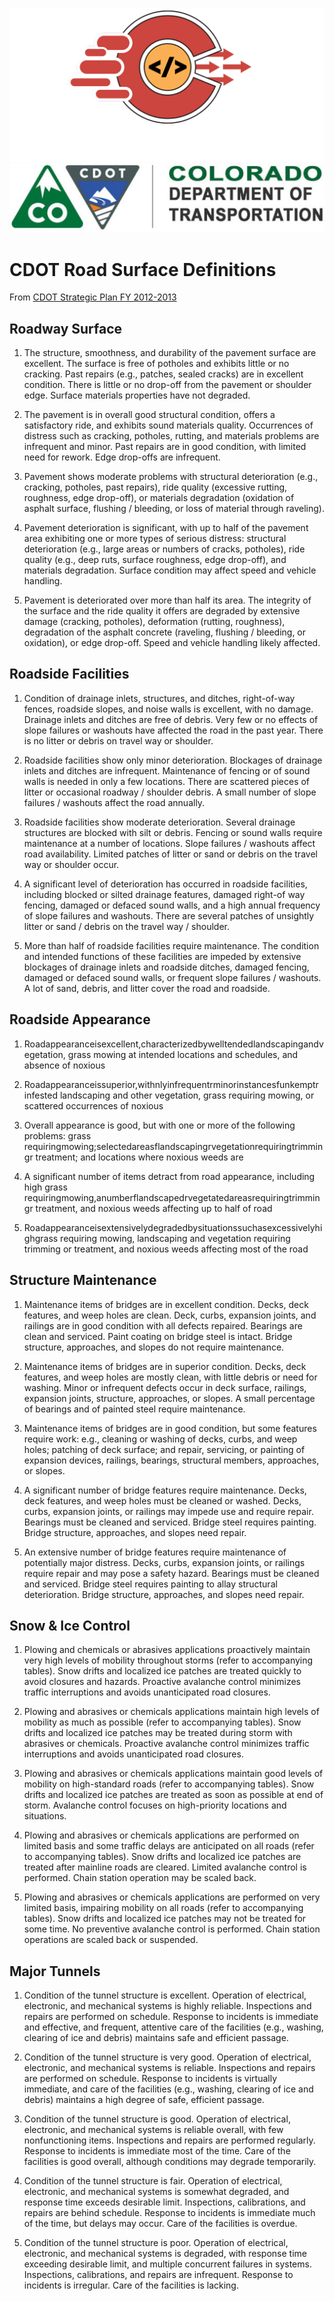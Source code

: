 ![gcc_logo_2021](../Images/GCC_Logo_2021.png)
![cdot_logo](./images/cdot_logo.jpg)


# CDOT Road Surface Definitions

From [CDOT Strategic Plan FY 2012-2013](https://www.colorado.gov/pacific/sites/default/files/FY2013%20CDOT%20Strategic%20Plan.pdf)

## Roadway Surface

1. The structure, smoothness, and durability of the pavement surface are excellent. The surface is free of potholes and exhibits little or no cracking. Past repairs (e.g., patches, sealed cracks) are in excellent condition. There is little or no drop-off from the pavement or shoulder edge. Surface materials properties have not degraded.

2. The pavement is in overall good structural condition, offers a satisfactory ride, and exhibits sound materials quality. Occurrences of distress such as cracking, potholes, rutting, and materials problems are infrequent and minor. Past repairs are in good condition, with limited need for rework. Edge drop-offs are infrequent.


3. Pavement shows moderate problems with structural deterioration (e.g., cracking, potholes, past repairs), ride quality (excessive rutting, roughness, edge drop-off), or materials degradation (oxidation of asphalt surface, flushing / bleeding, or loss of material through raveling).

4. Pavement deterioration is significant, with up to half of the pavement area exhibiting one or more types of serious distress: structural deterioration (e.g., large areas or numbers of cracks, potholes), ride quality (e.g., deep ruts, surface roughness, edge drop-off), and materials degradation. Surface condition may affect speed and vehicle handling.

5. Pavement is deteriorated over more than half its area. The integrity of the surface and the ride quality it offers are degraded by extensive damage (cracking, potholes), deformation (rutting, roughness), degradation of the asphalt concrete (raveling, flushing / bleeding, or oxidation), or edge drop-off. Speed and vehicle handling likely affected.

## Roadside Facilities

1. Condition of drainage inlets, structures, and ditches, right-of-way fences, roadside slopes, and noise walls is excellent, with no damage. Drainage inlets and ditches are free of debris. Very few or no effects of slope failures or washouts have affected the road in the past year. There is no litter or debris on travel way or shoulder.

2. Roadside facilities show only minor deterioration. Blockages of drainage inlets and ditches are infrequent. Maintenance of fencing or of sound walls is needed in only a few locations. There are scattered pieces of litter or occasional roadway / shoulder debris. A small number of slope failures / washouts affect the road annually.

3. Roadside facilities show moderate deterioration. Several drainage structures are blocked with silt or debris. Fencing or sound walls require maintenance at a number of locations. Slope failures / washouts affect road availability. Limited patches of litter or sand or debris on the travel way or shoulder occur.

4. A significant level of deterioration has occurred in roadside facilities, including blocked or silted drainage features, damaged right-of way fencing, damaged or defaced sound walls, and a high annual frequency of slope failures and washouts. There are several patches of unsightly litter or sand / debris on the travel way / shoulder.

5. More than half of roadside facilities require maintenance. The condition and intended functions of these facilities are impeded by extensive blockages of drainage inlets and roadside ditches, damaged fencing, damaged or defaced sound walls, or frequent slope failures / washouts. A lot of sand, debris, and litter cover the road and roadside.

## Roadside Appearance

1. Roadappearanceisexcellent,characterizedbywelltendedlandscapingandvegetation, grass mowing at intended locations and schedules, and absence of noxious

2. Roadappearanceissuperior,withnlyinfrequentrminorinstancesfunkemptr infested landscaping and other vegetation, grass requiring mowing, or scattered occurrences of noxious

3. Overall appearance is good, but with one or more of the following problems: grass requiringmowing;selectedareasflandscapingrvegetationrequiringtrimmingr treatment; and locations where noxious weeds are

4. A significant number of items detract from road appearance, including high grass requiringmowing,anumberflandscapedrvegetatedareasrequiringtrimmingr treatment, and noxious weeds affecting up to half of road

5. Roadappearanceisextensivelydegradedbysituationssuchasexcessivelyhighgrass requiring mowing, landscaping and vegetation requiring trimming or treatment, and noxious weeds affecting most of the road

## Structure Maintenance

1. Maintenance items of bridges are in excellent condition. Decks, deck features, and weep holes are clean. Deck, curbs, expansion
joints, and railings are in good condition with all defects repaired. Bearings are clean and serviced. Paint coating on bridge steel is intact. Bridge structure, approaches, and slopes do not require maintenance.

2. Maintenance items of bridges are in superior condition. Decks, deck features, and weep holes are mostly clean, with little debris or need for washing. Minor or infrequent defects occur in deck surface, railings, expansion joints, structure, approaches, or slopes. A small percentage of bearings and of painted steel require maintenance.

3. Maintenance items of bridges are in good condition, but some features require work:
e.g., cleaning or washing of decks, curbs, and weep holes; patching of deck surface; and repair, servicing, or painting of expansion devices, railings, bearings, structural members, approaches, or slopes.

4. A significant number of bridge features require maintenance. Decks, deck features, and weep holes must be cleaned or washed. Decks, curbs, expansion joints, or railings may impede use and require repair. Bearings must be cleaned and serviced. Bridge steel requires painting. Bridge structure, approaches, and slopes need repair.

5. An extensive number of bridge features require maintenance of potentially major distress. Decks, curbs, expansion joints, or railings require repair and may pose a safety hazard. Bearings must be cleaned and serviced. Bridge steel requires painting to allay structural deterioration. Bridge structure, approaches, and slopes need repair.

## Snow & Ice Control

1. Plowing and chemicals or abrasives applications proactively maintain very high levels of mobility throughout storms (refer to
accompanying tables). Snow drifts and localized ice patches are treated quickly to avoid closures and hazards. Proactive avalanche control minimizes traffic interruptions and avoids unanticipated road closures.

2. Plowing and abrasives or chemicals applications maintain high levels of mobility as much as possible (refer to accompanying tables). Snow drifts and localized ice patches may be treated during storm with abrasives or chemicals. Proactive avalanche control minimizes traffic interruptions and avoids unanticipated road closures.

3. Plowing and abrasives or chemicals applications maintain good levels of mobility on high-standard roads (refer to accompanying
tables). Snow drifts and localized ice patches are treated as soon as possible at end of storm. Avalanche control focuses on high-priority locations and situations.

4. Plowing and abrasives or chemicals applications are performed on limited basis and some traffic delays are anticipated on all roads (refer to accompanying tables). Snow drifts and localized ice patches are treated after mainline roads are cleared. Limited avalanche control is performed. Chain station operation may be scaled back.

5. Plowing and abrasives or chemicals applications are performed on very limited basis, impairing mobility on all roads (refer to
accompanying tables). Snow drifts and localized ice patches may not be treated for some time. No preventive avalanche control is performed. Chain station operations are scaled back or suspended.

## Major Tunnels

1. Condition of the tunnel structure is excellent. Operation of electrical, electronic, and mechanical systems is highly reliable.
Inspections and repairs are performed on schedule. Response to incidents is immediate and effective, and frequent, attentive care of the facilities (e.g., washing, clearing of ice and debris) maintains safe and efficient passage.

2. Condition of the tunnel structure is very good. Operation of electrical, electronic, and mechanical systems is reliable. Inspections and repairs are performed on schedule. Response to incidents is virtually immediate, and care of the facilities (e.g., washing, clearing of ice and debris) maintains a high degree of safe, efficient passage.

3. Condition of the tunnel structure is good. Operation of electrical, electronic, and mechanical systems is reliable overall, with few nonfunctioning items. Inspections and repairs are performed regularly. Response to incidents is immediate most of the time. Care of the facilities is good overall, although conditions may degrade temporarily.

4. Condition of the tunnel structure is fair. Operation of electrical, electronic, and mechanical systems is somewhat degraded, and
response time exceeds desirable limit. Inspections, calibrations, and repairs are behind schedule. Response to incidents is immediate much of the time, but delays may occur. Care of the facilities is overdue.

5. Condition of the tunnel structure is poor. Operation of electrical, electronic, and mechanical systems is degraded, with response time exceeding desirable limit, and multiple concurrent failures in systems. Inspections, calibrations, and repairs are infrequent. Response to incidents is irregular. Care of the facilities is lacking.

